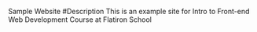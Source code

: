 Sample Website
#Description
This is an example site for Intro to Front-end Web Development Course at Flatiron School
